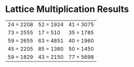 # Lattice Multiplication Results

|   |   |   |
|---|---|---|
| 24 = 2208 | 52 = 1924 | 41 = 3075 |
| 73 = 2555 | 17 = 510 | 35 = 1785 |
| 59 = 2655 | 63 = 4851 | 40 = 1960 |
| 45 = 2205 | 85 = 1360 | 50 = 1450 |
| 59 = 1829 | 43 = 2150 | 77 = 5698 |

